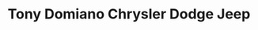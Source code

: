 ---
title: "Tony Domiano Chrysler Dodge Jeep"
url: /eynon/tony-domiano-chrysler-dodge-jeep-scranton-carbondale-highway/
shop: Autohaus
---